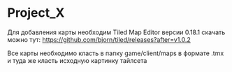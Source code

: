# Project_X

Для добавления карты необходим Tiled Map Editor версии 0.18.1
скачать можно тут: https://github.com/bjorn/tiled/releases?after=v1.0.2

Все карты необходимо класть в папку game/client/maps в формате .tmx и туда же класть исходную картинку тайлсета
